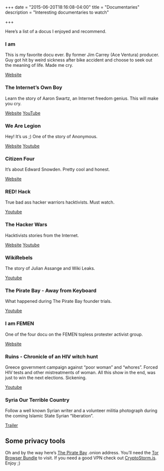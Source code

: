 +++
date = "2015-06-20T18:16:08-04:00"
title = "Documentaries"
description = "Interesting documentaries to watch"

+++

Here’s a list of a docus I enjoyed and recommend.

### I am
This is my favorite docu ever. By former Jim Carrey (Ace Ventura) producer. Guy got hit by weird sickness after bike accident and choose to seek out the meaning of life. Made me cry.

[Website](http://www.iamthedoc.com/)

### The Internet’s Own Boy
Learn the story of Aaron Swartz, an Internet freedom genius. This will make you cry.

[Website](http://www.takepart.com/internets-own-boy)
[YouTube](https://www.youtube.com/watch?v=qUmUbn6c_8U)

### We Are Legion
Hey! It’s us ;) One of the story of Anonymous.

[Website](http://wearelegionthedocumentary.com/)
[Youtube](https://www.youtube.com/watch?v=3SsLGPaYjvM)

### Citizen Four
It’s about Edward Snowden. Pretty cool and honest.

[Website](https://citizenfourfilm.com/)

### RED! Hack
True bad ass hacker warriors hacktivists. Must watch.

[Youtube](https://www.youtube.com/watch?v=nf-24WuN--Y)

### The Hacker Wars
Hacktivists stories from the Internet.

[Website](http://thehackerwars.com/)
[Youtube](https://www.youtube.com/watch?v=ku9edEKvGuY)

### WikiRebels
The story of Julian Assange and Wiki Leaks.

[Youtube](https://www.youtube.com/watch?v=z9xrO2Ch4Co)

### The Pirate Bay - Away from Keyboard
What happened during The Pirate Bay founder trials.

[Youtube](https://www.youtube.com/watch?v=eTOKXCEwo_8)

### I am FEMEN
One of the four docu on the FEMEN topless protester activist group.

[Website](http://caravelproduction.ch/documentaires-3/femen/)

### Ruins - Chronicle of an HIV witch hunt
Greece government campaign against “poor woman” and “whores”. Forced HIV tests and other mistreatments of woman. All this show in the end, was just to win the next elections. Sickening.

[Youtube](https://www.youtube.com/watch?v=LlbL4sQ3_Fo)

### Syria Our Terrible Country
Follow a well known Syrian writer and a volunteer militia photograph during the coming Islamic State Syrian “liberation”.

[Trailer](https://www.youtube.com/watch?v=VkKGxGDBXwQ)

## Some privacy tools
Oh and by the way here’s [The Pirate Bay](http://uj3wazyk5u4hnvtk.onion/) .onion address. You’ll need the [Tor Browser Bundle](https://www.torproject.org/projects/torbrowser.html.en) to visit. If you need a good VPN check out [CryptoStorm.is](http://cryptostorm.is/). Enjoy ;)
